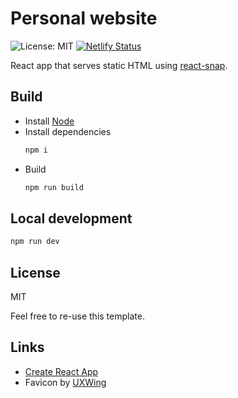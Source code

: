 # Personal website

![License: MIT](https://img.shields.io/badge/license-MIT-green)
[![Netlify Status](https://api.netlify.com/api/v1/badges/9831630f-f8ce-4486-a2d7-eaa2d591f0ef/deploy-status)](https://app.netlify.com/sites/ecstatic-bell-8dfa14/deploys)

React app that serves static HTML using [react-snap](https://www.npmjs.com/package/react-snap).

## Build

* Install [Node](https://nodejs.org/)
* Install dependencies
    ```sh
    npm i
    ```
* Build
    ```sh
    npm run build
    ```

## Local development

```sh
npm run dev
```

## License

MIT

Feel free to re-use this template.

## Links

* [Create React App](https://create-react-app.dev)
* Favicon by [UXWing](https://uxwing.com/)
